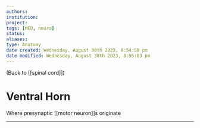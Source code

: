 ```yaml
---
authors: 
institution: 
project: 
tags: [MED, neuro]
status: 
aliases: 
type: Anatomy
date created: Wednesday, August 30th 2023, 8:54:58 pm
date modified: Wednesday, August 30th 2023, 8:55:03 pm
---
```


(Back to [[spinal cord]])

# Ventral Horn

Where presynaptic [[motor neuron]]s originate

---
